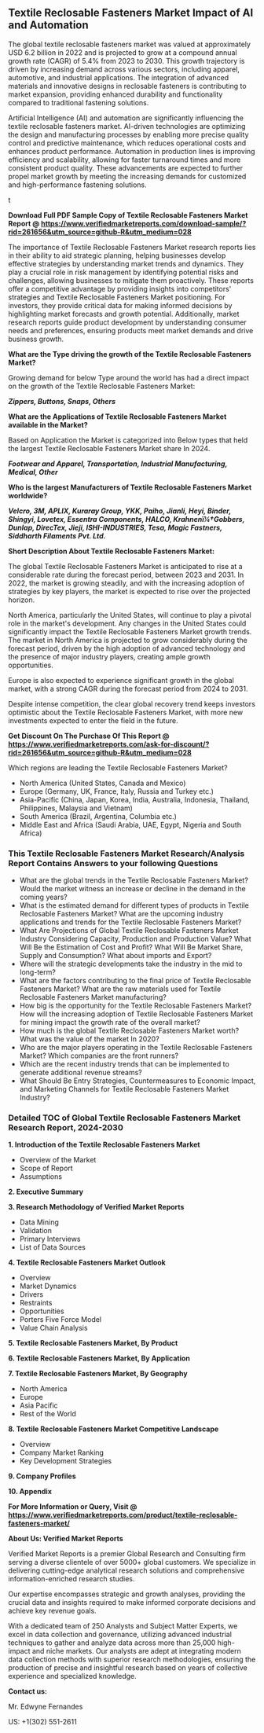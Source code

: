 <h2>Textile Reclosable Fasteners Market Impact of AI and Automation</h2><p>The global textile reclosable fasteners market was valued at approximately USD 6.2 billion in 2022 and is projected to grow at a compound annual growth rate (CAGR) of 5.4% from 2023 to 2030. This growth trajectory is driven by increasing demand across various sectors, including apparel, automotive, and industrial applications. The integration of advanced materials and innovative designs in reclosable fasteners is contributing to market expansion, providing enhanced durability and functionality compared to traditional fastening solutions.</p><p>Artificial Intelligence (AI) and automation are significantly influencing the textile reclosable fasteners market. AI-driven technologies are optimizing the design and manufacturing processes by enabling more precise quality control and predictive maintenance, which reduces operational costs and enhances product performance. Automation in production lines is improving efficiency and scalability, allowing for faster turnaround times and more consistent product quality. These advancements are expected to further propel market growth by meeting the increasing demands for customized and high-performance fastening solutions.</p>t</p><p id="" class=""><strong>Download Full PDF Sample Copy of Textile Reclosable Fasteners Market Report @ <a href="https://www.verifiedmarketreports.com/download-sample/?rid=261656&utm_source=github-R&utm_medium=028" target="_blank">https://www.verifiedmarketreports.com/download-sample/?rid=261656&utm_source=github-R&utm_medium=028</a></strong></p><p>The importance of&nbsp;Textile Reclosable Fasteners Market research reports lies in their ability to aid strategic planning, helping businesses develop effective strategies by understanding market trends and dynamics. They play a crucial role in risk management by identifying potential risks and challenges, allowing businesses to mitigate them proactively. These reports offer a competitive advantage by providing insights into competitors' strategies and Textile Reclosable Fasteners Market positioning. For investors, they provide critical data for making informed decisions by highlighting market forecasts and growth potential. Additionally, market research reports guide product development by understanding consumer needs and preferences, ensuring products meet market demands and drive business growth.</p><p><strong>What are the&nbsp;Type driving the growth of the Textile Reclosable Fasteners Market?</strong></p><p id="" class="">Growing demand for below Type around the world has had a direct impact on the growth of the Textile Reclosable Fasteners Market:</p><em><strong>Zippers, Buttons, Snaps, Others</strong></em></p><strong>What are the&nbsp;Applications&nbsp;of Textile Reclosable Fasteners Market available in the Market?</strong></p><p id="" class="">Based on Application the Market is categorized into Below types that held the largest Textile Reclosable Fasteners Market share In 2024.</p><em><strong>Footwear and Apparel, Transportation, Industrial Manufacturing, Medical, Other</strong></em></p><strong>Who is the largest Manufacturers of Textile Reclosable Fasteners Market worldwide?</strong></p><p><em><strong>Velcro, 3M, APLIX, Kuraray Group, YKK, Paiho, Jianli, Heyi, Binder, Shingyi, Lovetex, Essentra Components, HALCO, Krahnenï¼†Gobbers, Dunlap, DirecTex, Jieji, ISHI-INDUSTRIES, Tesa, Magic Fastners, Siddharth Filaments Pvt. Ltd.</strong></em></p><p id="" class=""><strong>Short Description About Textile Reclosable Fasteners Market:</strong></p><p>The global Textile Reclosable Fasteners Market is anticipated to rise at a considerable rate during the forecast period, between 2023 and 2031. In 2022, the market is growing steadily, and with the increasing adoption of strategies by key players, the market is expected to rise over the projected horizon.</p><p>North America, particularly the United States, will continue to play a pivotal role in the market's development. Any changes in the United States could significantly impact the Textile Reclosable Fasteners Market growth trends. The market in North America is projected to grow considerably during the forecast period, driven by the high adoption of advanced technology and the presence of major industry players, creating ample growth opportunities.</p><p>Europe is also expected to experience significant growth in the global market, with a strong CAGR during the forecast period from 2024 to 2031.</p><p>Despite intense competition, the clear global recovery trend keeps investors optimistic about the Textile Reclosable Fasteners Market, with more new investments expected to enter the field in the future.</p><p id="" class=""><strong>Get Discount On The Purchase Of This Report @ <a href="https://www.verifiedmarketreports.com/ask-for-discount/?rid=261656&utm_source=github-R&utm_medium=028" target="_blank">https://www.verifiedmarketreports.com/ask-for-discount/?rid=261656&utm_source=github-R&utm_medium=028</a></strong></p>Which regions are leading the Textile Reclosable Fasteners Market?</p><ul><li>North America (United States, Canada and Mexico)</li><li>Europe (Germany, UK, France, Italy, Russia and Turkey etc.)</li><li>Asia-Pacific (China, Japan, Korea, India, Australia, Indonesia, Thailand, Philippines, Malaysia and Vietnam)</li><li>South America (Brazil, Argentina, Columbia etc.)</li><li>Middle East and Africa (Saudi Arabia, UAE, Egypt, Nigeria and South Africa)</li></ul><h3 id="" class="">This Textile Reclosable Fasteners Market Research/Analysis Report Contains Answers to your following Questions</h3><ul><li>What are the global trends in the Textile Reclosable Fasteners Market? Would the market witness an increase or decline in the demand in the coming years?</li><li>What is the estimated demand for different types of products in Textile Reclosable Fasteners Market? What are the upcoming industry applications and trends for the Textile Reclosable Fasteners Market?</li><li>What Are Projections of Global Textile Reclosable Fasteners Market Industry Considering Capacity, Production and Production Value? What Will Be the Estimation of Cost and Profit? What Will Be Market Share, Supply and Consumption? What about imports and Export?</li><li>Where will the strategic developments take the industry in the mid to long-term?</li><li>What are the factors contributing to the final price of Textile Reclosable Fasteners Market? What are the raw materials used for Textile Reclosable Fasteners Market manufacturing?</li><li>How big is the opportunity for the Textile Reclosable Fasteners Market? How will the increasing adoption of Textile Reclosable Fasteners Market for mining impact the growth rate of the overall market?</li><li>How much is the global Textile Reclosable Fasteners Market worth? What was the value of the market In 2020?</li><li>Who are the major players operating in the Textile Reclosable Fasteners Market? Which companies are the front runners?</li><li>Which are the recent industry trends that can be implemented to generate additional revenue streams?</li><li>What Should Be Entry Strategies, Countermeasures to Economic Impact, and Marketing Channels for Textile Reclosable Fasteners Market Industry?</li></ul><h3 id="" class="">Detailed TOC of Global Textile Reclosable Fasteners Market Research Report, 2024-2030</h3><p id="" class=""><strong>1. Introduction of the Textile Reclosable Fasteners Market</strong></p><ul><li>Overview of the Market</li><li>Scope of Report</li><li>Assumptions</li></ul><p id="" class=""><strong>2. Executive Summary</strong></p><p id="" class=""><strong>3. Research Methodology of Verified Market Reports</strong></p><ul><li>Data Mining</li><li>Validation</li><li>Primary Interviews</li><li>List of Data Sources</li></ul><p id="" class=""><strong>4. Textile Reclosable Fasteners Market Outlook</strong></p><ul><li>Overview</li><li>Market Dynamics</li><li>Drivers</li><li>Restraints</li><li>Opportunities</li><li>Porters Five Force Model</li><li>Value Chain Analysis</li></ul><p id="" class=""><strong>5. Textile Reclosable Fasteners Market, By Product</strong></p><p id="" class=""><strong>6. Textile Reclosable Fasteners Market, By Application</strong></p><p id="" class=""><strong>7. Textile Reclosable Fasteners Market, By Geography</strong></p><ul><li>North America</li><li>Europe</li><li>Asia Pacific</li><li>Rest of the World</li></ul><p id="" class=""><strong>8. Textile Reclosable Fasteners Market Competitive Landscape</strong></p><ul><li>Overview</li><li>Company Market Ranking</li><li>Key Development Strategies</li></ul><p id="" class=""><strong>9. Company Profiles</strong></p><p id="" class=""><strong>10. Appendix</strong></p><p id="" class=""><strong>For More Information or Query, Visit @ <a href="https://www.verifiedmarketreports.com/product/textile-reclosable-fasteners-market/" target="_blank">https://www.verifiedmarketreports.com/product/textile-reclosable-fasteners-market/</a></strong></p><p id="" class=""><strong>About Us: Verified Market Reports</strong></p><p id="" class="">Verified Market Reports is a premier Global Research and Consulting firm serving a diverse clientele of over 5000+ global customers. We specialize in delivering cutting-edge analytical research solutions and comprehensive information-enriched research studies.</p><p id="" class="">Our expertise encompasses strategic and growth analyses, providing the crucial data and insights required to make informed corporate decisions and achieve key revenue goals.</p><p id="" class="">With a dedicated team of 250 Analysts and Subject Matter Experts, we excel in data collection and governance, utilizing advanced industrial techniques to gather and analyze data across more than 25,000 high-impact and niche markets. Our analysts are adept at integrating modern data collection methods with superior research methodologies, ensuring the production of precise and insightful research based on years of collective experience and specialized knowledge.</p><p id="" class=""><strong>Contact us:</strong></p><p id="" class="">Mr. Edwyne Fernandes</p><p id="" class="">US: +1(302) 551-2611</p>